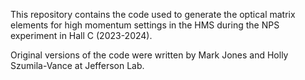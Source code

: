 This repository contains the code used to generate the optical matrix elements for high momentum settings in the HMS during the NPS experiment in Hall C (2023-2024).

Original versions of the code were written by Mark Jones and Holly Szumila-Vance at Jefferson Lab.
